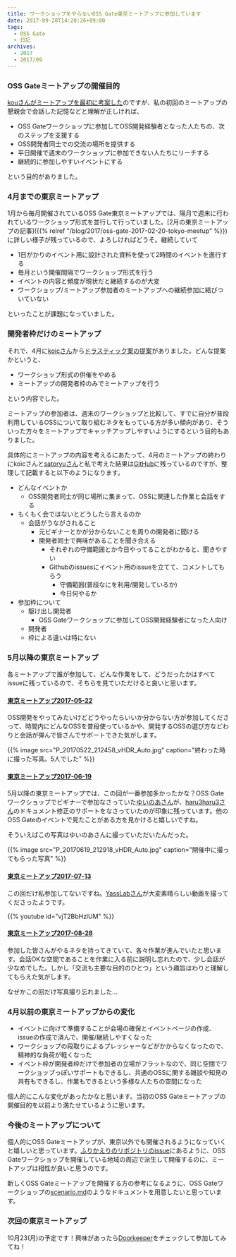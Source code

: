 ```yaml
---
title: ワークショップをやらないOSS Gate東京ミートアップに参加しています
date: 2017-09-28T14:20:26+09:00
tags:
  - OSS Gate
  - 日記
archives:
  - 2017
  - 2017/09
---
```


### OSS Gateミートアップの開催目的

[kouさんがミートアップを最初に考案した](https://gitter.im/oss-gate/general?at=585958880730ce6937ebc32e)のですが、私の初回のミートアップの懇親会で会話した記憶などと理解が正しければ、

- OSS Gateワークショップに参加してOSS開発経験者となった人たちの、次のステップを支援する
- OSS開発者同士での交流の場所を提供する
- 平日開催で週末のワークショップに参加できない人たちにリーチする
- 継続的に参加しやすいイベントにする

という目的がありました。

### 4月までの東京ミートアップ

1月から毎月開催されているOSS Gate東京ミートアップでは、隔月で週末に行われているワークショップ形式を並行して行っていました。[2月の東京ミートアップの記事]({{% relref "/blog/2017/oss-gate-2017-02-20-tokyo-meetup" %}})に詳しい様子が残っているので、よろしければどうそ。継続していて

- 1日がかりのイベント用に設計された資料を使って2時間のイベントを進行する
- 毎月という開催間隔でワークショップ形式を行う
- イベントの内容と頻度が現状だと継続するのが大変
- ワークショップ/ミートアップ参加者のミートアップへの継続参加に結びついていない

といったことが課題になっていました。

### 開発者枠だけのミートアップ

それで、4月に[koicさん](https://github.com/koic)から[ドラスティック案の提案](https://github.com/oss-gate/workshop/issues/377#issuecomment-291078105)がありました。どんな提案かというと、

- ワークショップ形式の併催をやめる
- ミートアップの開発者枠のみでミートアップを行う

という内容でした。

ミートアップの参加者は、週末のワークショップと比較して、すでに自分が普段利用しているOSSについて取り組むネタをもっている方が多い傾向があり、そういった方々をミートアップでキャッチアップしやすいようにするという目的もありました。

具体的にミートアップの内容を考えるにあたって、4月のミートアップの終わりにkoicさんと[satoryuさん](https://github.com/satoryu)と私で考えた結果は[GitHub](https://github.com/oss-gate/retrospective/issues/44)に残っているのですが、整理して記載すると以下のようになります。

- どんなイベントか
    - OSS開発者同士が同じ場所に集まって、OSSに関連した作業と会話をする
- もくもく会ではないとどうしたら言えるのか
    - 会話がうながされること
        - 元ビギナーとかが分からないことを周りの開発者に聞ける
        - 開発者同士で興味があることを聞き合える
            - それぞれの守備範囲とか今日やってることがわかると、聞きやすい
            - Githubのissuesにイベント用のissueを立てて、コメントしてもらう
                - 守備範囲(普段なにを利用/開発しているか)
                - 今日何やるか
- 参加枠について
    - 駆け出し開発者
        - OSS Gateワークショップに参加してOSS開発経験者になった人向け
    - 開発者
    - 枠による違いは特にない

### 5月以降の東京ミートアップ

各ミートアップで誰が参加して、どんな作業をして、どうだったかはすべてissueに残っているので、そちらを見ていただけると良いと思います。

#### [東京ミートアップ2017-05-22](https://github.com/oss-gate/workshop/issues/411)

OSS開発をやってみたいけどどうやったらいいか分からない方が参加してくださって、時間内にどんなOSSを普段使っているかや、開発するOSSの選び方などわりと会話が弾んで皆さんでサポートできた気がします。

{{% image src="P_20170522_212458_vHDR_Auto.jpg" caption="終わった時に撮った写真。5人でした" %}}

#### [東京ミートアップ2017-06-19](https://github.com/oss-gate/workshop/issues/439)

5月以降の東京ミートアップでは、この回が一番参加多かったかな？OSS Gateワークショップでビギナーで参加なさっていた[ゆいのあさん](https://github.com/yuinore)が、[haru3haru3さん](https://github.com/haru3haru3)のドキュメント修正のサポートをなさっていたのが印象に残っています。他のOSS Gateのイベントで見たことがある方を見かけると嬉しいですね。

そういえばこの写真はゆいのあさんに撮っていただいたんだった。

{{% image src="P_20170619_212918_vHDR_Auto.jpg" caption="開催中に撮ってもらった写真" %}}

#### [東京ミートアップ2017-07-13](https://github.com/oss-gate/workshop/issues/478)

この回だけ私参加してないですね。[YassLabさん](https://yasslab.jp/ja#profile)が大変素晴らしい動画を撮ってくださったようです。

{{% youtube id="vjT2BbHzlUM" %}}
#### [東京ミートアップ2017-08-28](https://github.com/oss-gate/workshop/issues/550)

参加した皆さんがやるネタを持ってきていて、各々作業が進んでいたと思います。会話OKな空間であることを作業に入る前に説明し忘れたので、少し会話が少なめでした。しかし「交流も主要な目的のひとつ」という趣旨はわりと理解してもらえた気がします。

なぜかこの回だけ写真撮り忘れました…

### 4月以前の東京ミートアップからの変化

- イベントに向けて準備することが会場の確保とイベントページの作成、issueの作成で済んで、開催/継続しやすくなった
- ワークショップの段取りによるプレッシャーなどがかからなくなったので、精神的な負荷が軽くなった
- イベント枠が開発者枠だけで参加者の立場がフラットなので、同じ空間でワークショップっぽいサポートもできるし、共通のOSSに関する雑談や知見の共有もできるし、作業もできるという多様な人たちの空間になった

個人的にこんな変化があったかなと思います。当初のOSS Gateミートアップの開催目的を以前より満たせているように思います。

### 今後のミートアップについて

個人的にOSS Gateミートアップが、東京以外でも開催されるようになっていくと嬉しいと思っています。[ふりかえりのリポジトリのissue](https://github.com/oss-gate/retrospective/issues/53)にあるように、OSS Gateワークショップを開催している地域の周辺で派生して開催するのに、ミートアップは相性が良いと思うのです。

新しくOSS Gateミートアップを開催する方の参考になるように、OSS Gateワークショップの[scenario.md](https://github.com/oss-gate/workshop/blob/master/tutorial/scenario.md)のようなドキュメントを用意したいと思っています。

### 次回の東京ミートアップ

10月23(月)の予定です！興味があったら[Doorkeeper](https://oss-gate.doorkeeper.jp/events/upcoming)をチェックして参加してみてね！
